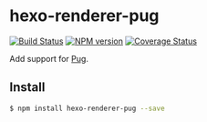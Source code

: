 # hexo-renderer-pug

[![Build Status](https://travis-ci.org/hexojs/hexo-renderer-pug.svg?branch=master)](https://travis-ci.org/hexojs/hexo-renderer-pug)
[![NPM version](https://badge.fury.io/js/hexo-renderer-pug.svg)](http://badge.fury.io/js/hexo-renderer-pug)
[![Coverage Status](https://img.shields.io/coveralls/hexojs/hexo-renderer-pug.svg)](https://coveralls.io/r/hexojs/hexo-renderer-pug?branch=master)

Add support for [Pug].

## Install

``` bash
$ npm install hexo-renderer-pug --save
```

[Pug]: https://pugjs.org/api/getting-started.html
